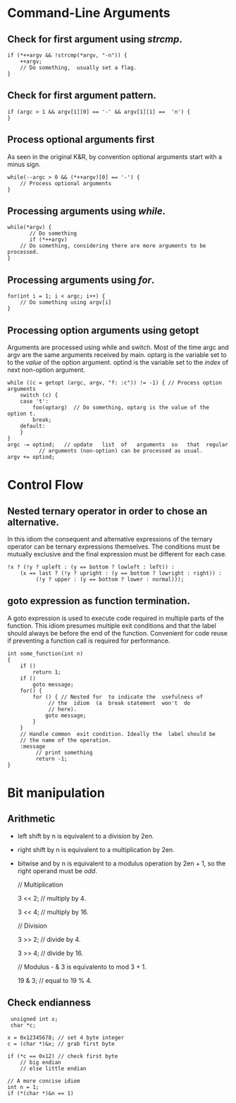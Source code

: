 

# Command-Line Arguments


## Check for first argument using *strcmp*.

    if (*++argv && !strcmp(*argv, "-n")) {
    	++argv;
    	// Do something,  usually set a flag.
    }


## Check for first argument pattern.

    if (argc > 1 && argv[1][0] == '-' && argv[1][1] ==  'n') {        
    }


## Process optional arguments first

As seen in the original K&R, by convention optional arguments start with a minus sign. 

    while(--argc > 0 && (*++argv)[0] == '-') {
    	// Process optional arguments
    }


## Processing arguments using *while*.

    while(*argv) {
           // Do something
           if (*++argv)
    	// Do something, considering there are more arguments to be processed.
    }


## Processing arguments using *for*.

    
    for(int i = 1; i < argc; i++) {
    	// Do something using argv[i]
    }


## Processing option arguments using getopt

Arguments are processed using while and switch. 
Most of the time argc and argv are the same arguments received by main.
optarg is the variable set to to the *value* of the  option argument.
optind is the variable set to the *index* of next non-option argument.

    while ((c = getopt (argc, argv, "f: :c")) != -1) { // Process option arguments
    	switch (c) {
    	case 't':
    		foo(optarg)  // Do something, optarg is the value of the option t.
    		break;
    	default:
    	}
    }
    argc -= optind;   // update   list  of   arguments  so   that  regular
    		  // arguments (non-option) can be processed as usual.
    argv += optind;


# Control Flow


## Nested ternary operator in order to chose an alternative.

In  this  idiom the  consequent  and  alternative expressions  of  the
ternary  operator   can  be   ternary  expressions   themselves.   The
conditions must be mutually exclusive and the final expression must be
different for each case.

    !x ? (!y ? upleft : (y == bottom ? lowleft : left)) :
        (x == last ? (!y ? upright : (y == bottom ? lowright : right)) :
    		 (!y ? upper : (y == bottom ? lower : normal)));


## goto expression as function termination.

A goto expression  is used to execute code required  in multiple parts
of the  function.  This  idiom presumes  multiple exit  conditions and
that the label should always be before the end of the function.
Convenient for  code reuse if preventing a function call  is required
for performance.

    int some_function(int n) 
    {
    	if ()
    		return 1;
    	if ()
    		goto message;
    	for() {
    		for () { // Nested for  to indicate the  usefulness of
    			 // the  idiom  (a  break statement  won't  do
    			 // here).
    			goto message;
    		}
    	}
    	// Handle common  exit condition. Ideally the  label should be
    	// the name of the operation.
    	:message
    		 // print something
    		 return -1;
    }


# Bit manipulation


## Arithmetic

-   left shift by n is equivalent to a division by 2en.
-   right shift by n is equivalent to a multiplication by 2en.
-   bitwise and by n is equivalent to a modulus operation by 2en + 1, so
    the right operand must be *odd*.

    
    // Multiplication
    
    3 << 2; // multiply by 4.
    
    3 << 4; // multiply by 16.
    
    // Division
    
    3 >> 2; // divide by 4.
    
    3 >> 4; // divide by 16.
    
    // Modulus - & 3 is equivalento to mod 3 + 1.
    
    19 & 3; // equal to  19 % 4.


## Check endianness

    
     unsigned int x;
     char *c;
    
    x = 0x12345678; // set 4 byte integer
    c = (char *)&x; // grab first byte
    
    if (*c == 0x12) // check first byte
    	// big endian
    	// else little endian
    
    // A more concise idiom
    int n = 1;
    if (*(char *)&n == 1)

